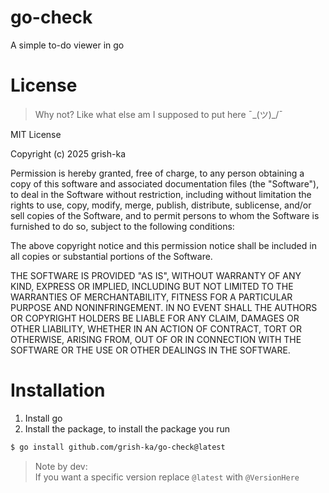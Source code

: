 # go-check
A simple to-do viewer in go

# License
> Why not? Like what else am I supposed to put here ¯\_(ツ)_/¯

MIT License

Copyright (c) 2025 grish-ka

Permission is hereby granted, free of charge, to any person obtaining a copy
of this software and associated documentation files (the "Software"), to deal
in the Software without restriction, including without limitation the rights
to use, copy, modify, merge, publish, distribute, sublicense, and/or sell
copies of the Software, and to permit persons to whom the Software is
furnished to do so, subject to the following conditions:

The above copyright notice and this permission notice shall be included in all
copies or substantial portions of the Software.

THE SOFTWARE IS PROVIDED "AS IS", WITHOUT WARRANTY OF ANY KIND, EXPRESS OR
IMPLIED, INCLUDING BUT NOT LIMITED TO THE WARRANTIES OF MERCHANTABILITY,
FITNESS FOR A PARTICULAR PURPOSE AND NONINFRINGEMENT. IN NO EVENT SHALL THE
AUTHORS OR COPYRIGHT HOLDERS BE LIABLE FOR ANY CLAIM, DAMAGES OR OTHER
LIABILITY, WHETHER IN AN ACTION OF CONTRACT, TORT OR OTHERWISE, ARISING FROM,
OUT OF OR IN CONNECTION WITH THE SOFTWARE OR THE USE OR OTHER DEALINGS IN THE
SOFTWARE.

# Installation

1. Install go
2. Install the package,
to install the package you run
```bash
$ go install github.com/grish-ka/go-check@latest
```

> Note by dev: <br>
> If you want a specific version replace `@latest` with `@VersionHere`